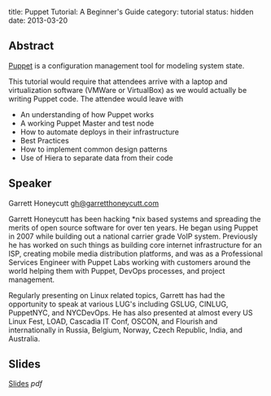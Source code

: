 title: Puppet Tutorial: A Beginner's Guide
category: tutorial
status: hidden
date: 2013-03-20

Abstract
---------
[Puppet](https://github.com/puppetlabs/puppet) is a configuration management tool for modeling system state.

This tutorial would require that attendees arrive with a laptop and
virtualization software (VMWare or VirtualBox) as we would actually be
writing Puppet code. The attendee would leave with

  * An understanding of how Puppet works
  * A working Puppet Master and test node
  * How to automate deploys in their infrastructure
  * Best Practices
  * How to implement common design patterns
  * Use of Hiera to separate data from their code


Speaker
-------
Garrett Honeycutt <gh@garretthoneycutt.com>

Garrett Honeycutt has been hacking *nix based systems and spreading the
merits of open source software for over ten years. He began using Puppet
in 2007 while building out a national carrier grade VoIP system. Previously he
has worked on such things as building core internet infrastructure for an ISP,
creating mobile media distribution platforms, and was as a Professional
Services Engineer with Puppet Labs working with customers around the world
helping them with Puppet, DevOps processes, and project management.

Regularly presenting on Linux related topics, Garrett has had the
opportunity to speak at various LUG's including GSLUG, CINLUG,
PuppetNYC, and NYCDevOps. He has also presented at almost every US Linux
Fest, LOAD, Cascadia IT Conf, OSCON, and Flourish and internationally in
Russia, Belgium, Norway, Czech Republic, India, and Australia.


Slides
------
[Slides](/static/slides/20130407-LOAD_Puppet_Tutorial.pdf) _pdf_

